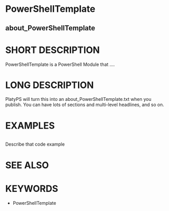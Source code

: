 # PowerShellTemplate
##    about_PowerShellTemplate

# SHORT DESCRIPTION

PowerShellTemplate is a PowerShell Module that ....

# LONG DESCRIPTION

PlatyPS will turn this into an about_PowerShellTemplate.txt when you publish. You can have lots of sections and multi-level headlines, and so on.

# EXAMPLES

```PowerShell

```

Describe that code example

# SEE ALSO

# KEYWORDS

- PowerShellTemplate
